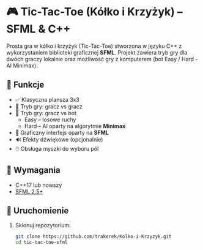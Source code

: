 # 🎮 Tic-Tac-Toe (Kółko i Krzyżyk) – SFML & C++

Prosta gra w kółko i krzyżyk (Tic-Tac-Toe) stworzona w języku C++ z wykorzystaniem biblioteki graficznej **SFML**. Projekt zawiera tryb gry dla dwóch graczy lokalnie oraz możliwość gry z komputerem (bot Easy / Hard - AI Minimax).

## 🧩 Funkcje

- ✅ Klasyczna plansza 3x3
- 👤 Tryb gry: gracz vs gracz
- 🤖 Tryb gry: gracz vs bot
  - Easy – losowe ruchy
  - Hard – AI oparty na algorytmie **Minimax**
- 🎨 Graficzny interfejs oparty na **SFML**
- 🔊 Efekty dźwiękowe (opcjonalnie)
- 🖱️ Obsługa myszki do wyboru pól

## 🔧 Wymagania

- C++17 lub nowszy
- [SFML 2.5+](https://www.sfml-dev.org/download.php)

## 🚀 Uruchomienie

1. Sklonuj repozytorium:

   ```bash
   git clone https://github.com/trakerek/Kolko-i-Krzyzyk.git
   cd tic-tac-toe-sfml
